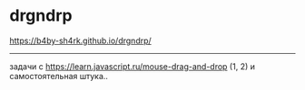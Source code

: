# drgndrp

https://b4by-sh4rk.github.io/drgndrp/
____________________________________


задачи с 
https://learn.javascript.ru/mouse-drag-and-drop 
(1, 2)
и самостоятельная штука..

